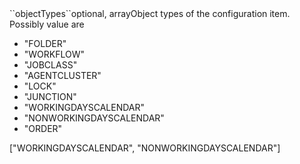 <tr><td>``objectTypes``</td><td>optional, array</td><td>Object types of the configuration item. Possibly value are 
<ul><li>"FOLDER"</li>
    <li>"WORKFLOW"</li>
    <li>"JOBCLASS"</li>
    <li>"AGENTCLUSTER"</li>
    <li>"LOCK"</li>
    <li>"JUNCTION"</li>
    <li>"WORKINGDAYSCALENDAR"</li>
    <li>"NONWORKINGDAYSCALENDAR"</li>
    <li>"ORDER"</li></ul>
</td><td>["WORKINGDAYSCALENDAR", "NONWORKINGDAYSCALENDAR"]</td><td></td></tr>
